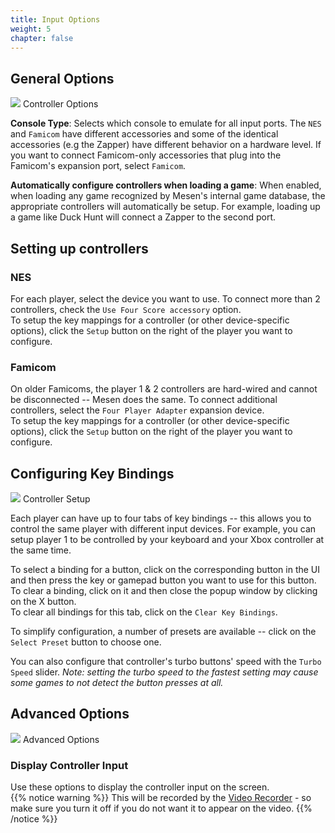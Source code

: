 ```yaml
---
title: Input Options
weight: 5
chapter: false
---
```


## General Options ##

<div class="imgBox"><div>
	<img src="/images/InputOptions_General.png" />
	<span>Controller Options</span>
</div></div>

**Console Type**: Selects which console to emulate for all input ports. The `NES` and `Famicom` have different accessories and some of the identical accessories (e.g the Zapper) have different behavior on a hardware level.  If you want to connect Famicom-only accessories that plug into the Famicom's expansion port, select `Famicom`.

**Automatically configure controllers when loading a game**: When enabled, when loading any game recognized by Mesen's internal game database, the appropriate controllers will automatically be setup.  For example, loading up a game like Duck Hunt will connect a Zapper to the second port.

## Setting up controllers ##

### NES ###

For each player, select the device you want to use.  To connect more than 2 controllers, check the `Use Four Score accessory` option.  
To setup the key mappings for a controller (or other device-specific options), click the `Setup` button on the right of the player you want to configure.

### Famicom ###

On older Famicoms, the player 1 & 2 controllers are hard-wired and cannot be disconnected -- Mesen does the same.  To connect additional controllers, select the `Four Player Adapter` expansion device.  
To setup the key mappings for a controller (or other device-specific options), click the `Setup` button on the right of the player you want to configure.

## Configuring Key Bindings ##

<div class="imgBox"><div>
	<img src="/images/InputOptions_Controller.png" />
	<span>Controller Setup</span>
</div></div>

Each player can have up to four tabs of key bindings -- this allows you to control the same player with different input devices.  For example, you can setup player 1 to be controlled by your keyboard and your Xbox controller at the same time.

To select a binding for a button, click on the corresponding button in the UI and then press the key or gamepad button you want to use for this button.  
To clear a binding, click on it and then close the popup window by clicking on the X button.  
To clear all bindings for this tab, click on the `Clear Key Bindings`.

To simplify configuration, a number of presets are available -- click on the `Select Preset` button to choose one.

You can also configure that controller's turbo buttons' speed with the `Turbo Speed` slider. *Note: setting the turbo speed to the fastest setting may cause some games to not detect the button presses at all.*

## Advanced Options ##

<div class="imgBox"><div>
	<img src="/images/InputOptions_Advanced.png" />
	<span>Advanced Options</span>
</div></div>

### Display Controller Input ###

Use these options to display the controller input on the screen.  
{{% notice warning %}}
This will be recorded by the [Video Recorder](/tools.html#video-recorder) - so make sure you turn it off if you do not want it to appear on the video.
{{% /notice %}}